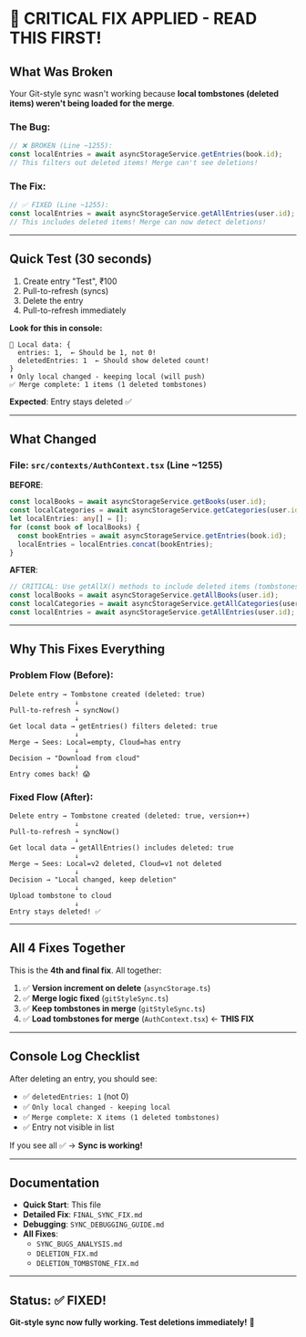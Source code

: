 # 🚨 CRITICAL FIX APPLIED - READ THIS FIRST!

## What Was Broken

Your Git-style sync wasn't working because **local tombstones (deleted items) weren't being loaded for the merge**.

### The Bug:
```typescript
// ❌ BROKEN (Line ~1255):
const localEntries = await asyncStorageService.getEntries(book.id);
// This filters out deleted items! Merge can't see deletions!
```

### The Fix:
```typescript
// ✅ FIXED (Line ~1255):
const localEntries = await asyncStorageService.getAllEntries(user.id);
// This includes deleted items! Merge can now detect deletions!
```

---

## Quick Test (30 seconds)

1. Create entry "Test", ₹100
2. Pull-to-refresh (syncs)
3. Delete the entry
4. Pull-to-refresh immediately

**Look for this in console:**
```
📱 Local data: { 
  entries: 1,  ← Should be 1, not 0!
  deletedEntries: 1  ← Should show deleted count!
}
⬆️ Only local changed - keeping local (will push)
✅ Merge complete: 1 items (1 deleted tombstones)
```

**Expected**: Entry stays deleted ✅

---

## What Changed

### File: `src/contexts/AuthContext.tsx` (Line ~1255)

**BEFORE**:
```typescript
const localBooks = await asyncStorageService.getBooks(user.id);
const localCategories = await asyncStorageService.getCategories(user.id);
let localEntries: any[] = [];
for (const book of localBooks) {
  const bookEntries = await asyncStorageService.getEntries(book.id);
  localEntries = localEntries.concat(bookEntries);
}
```

**AFTER**:
```typescript
// CRITICAL: Use getAllX() methods to include deleted items (tombstones)
const localBooks = await asyncStorageService.getAllBooks(user.id);
const localCategories = await asyncStorageService.getAllCategories(user.id);
const localEntries = await asyncStorageService.getAllEntries(user.id);
```

---

## Why This Fixes Everything

### Problem Flow (Before):
```
Delete entry → Tombstone created (deleted: true)
                ↓
Pull-to-refresh → syncNow()
                ↓
Get local data → getEntries() filters deleted: true
                ↓
Merge → Sees: Local=empty, Cloud=has entry
                ↓
Decision → "Download from cloud"
                ↓
Entry comes back! 😱
```

### Fixed Flow (After):
```
Delete entry → Tombstone created (deleted: true, version++)
                ↓
Pull-to-refresh → syncNow()
                ↓
Get local data → getAllEntries() includes deleted: true
                ↓
Merge → Sees: Local=v2 deleted, Cloud=v1 not deleted
                ↓
Decision → "Local changed, keep deletion"
                ↓
Upload tombstone to cloud
                ↓
Entry stays deleted! ✅
```

---

## All 4 Fixes Together

This is the **4th and final fix**. All together:

1. ✅ **Version increment on delete** (`asyncStorage.ts`)
2. ✅ **Merge logic fixed** (`gitStyleSync.ts`)  
3. ✅ **Keep tombstones in merge** (`gitStyleSync.ts`)
4. ✅ **Load tombstones for merge** (`AuthContext.tsx`) ← **THIS FIX**

---

## Console Log Checklist

After deleting an entry, you should see:

- ✅ `deletedEntries: 1` (not 0)
- ✅ `Only local changed - keeping local`
- ✅ `Merge complete: X items (1 deleted tombstones)`
- ✅ Entry not visible in list

If you see all ✅ → **Sync is working!**

---

## Documentation

- **Quick Start**: This file
- **Detailed Fix**: `FINAL_SYNC_FIX.md`
- **Debugging**: `SYNC_DEBUGGING_GUIDE.md`
- **All Fixes**: 
  - `SYNC_BUGS_ANALYSIS.md`
  - `DELETION_FIX.md`
  - `DELETION_TOMBSTONE_FIX.md`

---

## Status: ✅ FIXED!

**Git-style sync now fully working. Test deletions immediately!** 🎉
